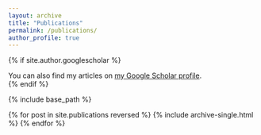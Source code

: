 ```yaml
---
layout: archive
title: "Publications"
permalink: /publications/
author_profile: true
---
```


{% if site.author.googlescholar %}
  <div class="wordwrap">
    You can also find my articles on <a href="https://scholar.google.com/citations?user=vruPoKQAAAAJ&hl=en&oi=ao">my Google Scholar profile</a>.
  </div>
{% endif %}

{% include base_path %}

{% for post in site.publications reversed %}
  {% include archive-single.html %}
{% endfor %}


